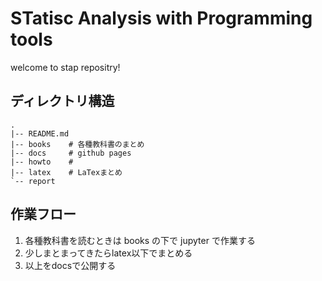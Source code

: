 # STatisc Analysis with Programming tools

welcome to stap repositry!

## ディレクトリ構造

```shell
.
|-- README.md
|-- books    # 各種教科書のまとめ
|-- docs     # github pages
|-- howto    #
|-- latex    # LaTexまとめ
`-- report
```


## 作業フロー

1. 各種教科書を読むときは books の下で jupyter で作業する
2. 少しまとまってきたらlatex以下でまとめる
3. 以上をdocsで公開する
